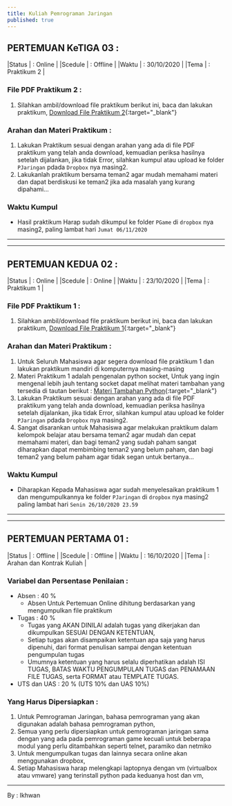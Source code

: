 ```yaml
---
title: Kuliah Pemrograman Jaringan
published: true
---
```


## PERTEMUAN KeTIGA 03 : 

|Status  | : Online                   |
|Scedule | : Offline                  |
|Waktu   | : 30/10/2020               |
|Tema    | : Praktikum 2              |

### File PDF Praktikum 2 : 
1. Silahkan ambil/download file praktikum berikut ini, baca dan lakukan praktikum, [Download File Praktikum 2](assets/reff/pjar/Praktikum_PJar_2.pdf){:target="_blank"}


### Arahan dan Materi Praktikum :

1. Lakukan Praktikum sesuai dengan arahan yang ada di file PDF praktikum yang telah anda download, kemuadian periksa hasilnya setelah dijalankan, jika tidak Error, silahkan kumpul atau upload ke folder  `PJaringan` pdada `Dropbox` nya masing2.
2. Lakukanlah praktikum bersama teman2 agar mudah memahami materi dan dapat berdiskusi ke teman2 jika ada masalah yang kurang dipahami...


### Waktu Kumpul 

- Hasil praktikum Harap sudah dikumpul ke folder `PGame` di `dropbox` nya masing2, paling lambat hari `Jumat 06/11/2020`


***
***


## PERTEMUAN KEDUA 02 : 

|Status  | : Online                   |
|Scedule | : Online                   |
|Waktu   | : 23/10/2020               |
|Tema    | : Praktikum 1              |


### File PDF Praktikum 1 : 
1. Silahkan ambil/download file praktikum berikut ini, baca dan lakukan praktikum, [Download File Praktikum 1](assets/reff/pjar/Praktikum_PJar_1.pdf){:target="_blank"}



### Arahan dan Materi Praktikum : 
1. Untuk Seluruh Mahasiswa agar segera download file praktikum 1 dan lakukan praktikum mandiri di komputernya masing-masing
2. Materi Praktikum 1 adalah pengenalan python socket, Untuk yang ingin mengenal lebih jauh tentang socket dapat melihat materi tambahan yang tersedia di tautan berikut : [Materi Tambahan Python](downloads.html){:target="_blank"}
3. Lakukan Praktikum sesuai dengan arahan yang ada di file PDF praktikum yang telah anda download, kemuadian periksa hasilnya setelah dijalankan, jika tidak Error, silahkan kumpul atau upload ke folder  `PJaringan` pdada `Dropbox` nya masing2.
4. Sangat disarankan untuk Mahasiswa agar melakukan praktikum dalam kelompok belajar atau bersama teman2 agar mudah dan cepat memahami materi, dan bagi teman2 yang sudah paham sangat diharapkan dapat membimbing teman2 yang belum paham, dan bagi teman2 yang belum paham agar tidak segan untuk bertanya...

### Waktu Kumpul
- Diharapkan Kepada Mahasiswa agar sudah menyelesaikan praktikum 1 dan mengumpulkannya ke folder `PJaringan` di `dropbox` nya masing2 paling lambat hari `Senin 26/10/2020 23.59`



***
***



## PERTEMUAN PERTAMA 01 : 

|Status  | : Offline                    |
|Scedule | : Offline                    |
|Waktu   | : 16/10/2020                 |
|Tema    | : Arahan dan Kontrak Kuliah  |



### Variabel dan Persentase Penilaian :
- Absen  : 40 % 
    - Absen Untuk Pertemuan Online dihitung berdasarkan yang mengumpulkan file praktikum 
- Tugas  : 40 % 
    - Tugas yang AKAN DINILAI adalah tugas yang dikerjakan dan dikumpulkan SESUAI DENGAN KETENTUAN,
    - Setiap tugas akan disampaikan ketentuan apa saja yang harus dipenuhi, dari format penulisan sampai dengan ketentuan pengumpulan tugas
    - Umumnya ketentuan yang harus selalu diperhatikan adalah ISI TUGAS, BATAS WAKTU PENGUMPULAN TUGAS dan PENAMAAN FILE TUGAS, serta FORMAT atau TEMPLATE TUGAS.
- UTS dan UAS : 20 % (UTS 10% dan UAS 10%)

### Yang Harus Dipersiapkan : 

1. Untuk Pemrograman Jaringan, bahasa pemrograman yang akan digunakan adalah bahasa pemrograman python, 
2. Semua yang perlu dipersiapkan untuk pemrograman jaringan sama dengan yang ada pada pemrograman game kecuali untuk beberapa modul yang perlu ditambahkan seperti telnet, paramiko dan netmiko
3. Untuk mengumpulkan tugas dan lainnya secara online akan menggunakan dropbox,
4. Setiap Mahasiswa harap melengkapi laptopnya dengan vm (virtualbox atau vmware) yang terinstall python pada keduanya host dan vm,


***
By : Ikhwan 